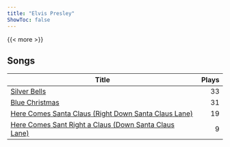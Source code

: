 ```yaml
---
title: "Elvis Presley"
ShowToc: false
---
```


{{< more >}}

## Songs
Title | Plays 
----- | -----: 
[Silver Bells](/songs/silver-bells) | 33
[Blue Christmas](/songs/blue-christmas) | 31
[Here Comes Santa Claus (Right Down Santa Claus Lane)](/songs/here-comes-santa-claus-right-down-santa-claus-lane) | 19
[Here Comes Sant Right a Claus (Down Santa Claus Lane)](/songs/here-comes-sant-right-a-claus-down-santa-claus-lane) | 9

